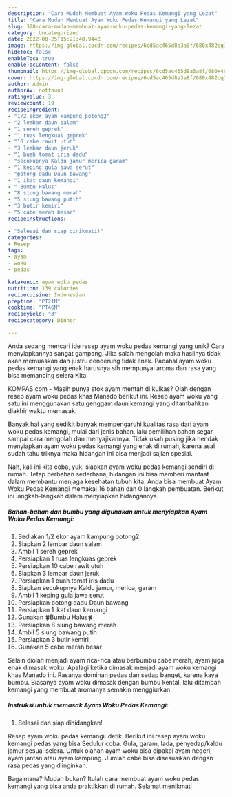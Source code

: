 ```yaml
---
description: "Cara Mudah Membuat Ayam Woku Pedas Kemangi yang Lezat"
title: "Cara Mudah Membuat Ayam Woku Pedas Kemangi yang Lezat"
slug: 328-cara-mudah-membuat-ayam-woku-pedas-kemangi-yang-lezat
category: Uncategorized
date: 2022-08-25T15:21:40.944Z
image: https://img-global.cpcdn.com/recipes/6cd5ac465d8a3a8f/680x482cq70/ayam-woku-pedas-kemangi-foto-resep-utama.jpg
hideToc: false
enableToc: true
enableTocContent: false
thumbnail: https://img-global.cpcdn.com/recipes/6cd5ac465d8a3a8f/680x482cq70/ayam-woku-pedas-kemangi-foto-resep-utama.jpg
cover: https://img-global.cpcdn.com/recipes/6cd5ac465d8a3a8f/680x482cq70/ayam-woku-pedas-kemangi-foto-resep-utama.jpg
author: Admin
authorAv: notfound
ratingvalue: 3
reviewcount: 19
recipeingredient:
- "1/2 ekor ayam kampung potong2"
- "2 lembar daun salam"
- "1 sereh geprek"
- "1 ruas lengkuas geprek"
- "10 cabe rawit utuh"
- "3 lembar daun jeruk"
- "1 buah tomat iris dadu"
- "secukupnya Kaldu jamur merica garam"
- "1 keping gula jawa serut"
- "potong dadu Daun bawang"
- "1 ikat daun kemangi"
- " Bumbu Halus"
- "8 siung bawang merah"
- "5 siung bawang putih"
- "3 butir kemiri"
- "5 cabe merah besar"
recipeinstructions:

- "Selesai dan siap dinikmati!"
categories:
- Resep
tags:
- ayam
- woku
- pedas

katakunci: ayam woku pedas 
nutrition: 139 calories
recipecuisine: Indonesian
preptime: "PT21M"
cooktime: "PT46M"
recipeyield: "3"
recipecategory: Dinner

---
```





Anda sedang mencari ide resep ayam woku pedas kemangi yang unik? Cara menyiapkannya sangat gampang. Jika salah mengolah maka hasilnya tidak akan memuaskan dan justru cenderung tidak enak. Padahal ayam woku pedas kemangi yang enak harusnya sih mempunyai aroma dan rasa yang bisa memancing selera Kita.





KOMPAS.com - Masih punya stok ayam mentah di kulkas? Olah dengan resep ayam woku pedas khas Manado berikut ini. Resep ayam woku yang satu ini menggunakan satu genggam daun kemangi yang ditambahkan diakhir waktu memasak.

Banyak hal yang sedikit banyak mempengaruhi kualitas rasa dari ayam woku pedas kemangi, mulai dari jenis bahan, lalu pemilihan bahan segar sampai cara mengolah dan menyajikannya. Tidak usah pusing jika hendak menyiapkan ayam woku pedas kemangi yang enak di rumah, karena asal sudah tahu triknya maka hidangan ini bisa menjadi sajian spesial.






Nah, kali ini kita coba, yuk, siapkan ayam woku pedas kemangi sendiri di rumah. Tetap berbahan sederhana, hidangan ini bisa memberi manfaat dalam membantu menjaga kesehatan tubuh kita. Anda bisa membuat Ayam Woku Pedas Kemangi memakai 16 bahan dan 0 langkah pembuatan. Berikut ini langkah-langkah dalam menyiapkan hidangannya.

<!--inarticleads1-->

##### Bahan-bahan dan bumbu yang digunakan untuk menyiapkan Ayam Woku Pedas Kemangi:

1. Sediakan 1/2 ekor ayam kampung potong2
1. Siapkan 2 lembar daun salam
1. Ambil 1 sereh geprek
1. Persiapkan 1 ruas lengkuas geprek
1. Persiapkan 10 cabe rawit utuh
1. Siapkan 3 lembar daun jeruk
1. Persiapkan 1 buah tomat iris dadu
1. Siapkan secukupnya Kaldu jamur, merica, garam
1. Ambil 1 keping gula jawa serut
1. Persiapkan potong dadu Daun bawang
1. Persiapkan 1 ikat daun kemangi
1. Gunakan  🍀Bumbu Halus🍀
1. Persiapkan 8 siung bawang merah
1. Ambil 5 siung bawang putih
1. Persiapkan 3 butir kemiri
1. Gunakan 5 cabe merah besar


Selain diolah menjadi ayam rica-rica atau berbumbu cabe merah, ayam juga enak dimasak woku. Apalagi ketika dimasak menjadi ayam woku kemangi khas Manado ini. Rasanya dominan pedas dan sedap banget, karena kaya bumbu. Biasanya ayam woku dimasak dengan bumbu kental, lalu ditambah kemangi yang membuat aromanya semakin menggiurkan. 

<!--inarticleads2-->

##### Instruksi untuk memasak Ayam Woku Pedas Kemangi:


1. Selesai dan siap dihidangkan!

Resep ayam woku pedas kemangi. detik. Berikut ini resep ayam woku kemangi pedas yang bisa Sedulur coba. Gula, garam, lada, penyedap/kaldu jamur sesuai selera. Untuk olahan ayam woku bisa dipakai ayam negeri, ayam jantan atau ayam kampung. Jumlah cabe bisa disesuaikan dengan rasa pedas yang diinginkan. 

Bagaimana? Mudah bukan? Itulah cara membuat ayam woku pedas kemangi yang bisa anda praktikkan di rumah. Selamat menikmati
